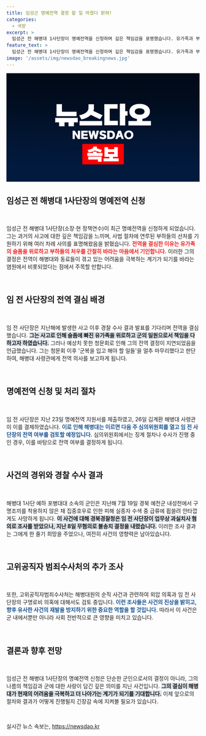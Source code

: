 ```yaml
---
title: 임성근 명예전역 결정 할 일 마쳤다 밝혀!
categories:
  - 국방
excerpt: >
  임성근 전 해병대 1사단장이 명예전역을 신청하며 깊은 책임감을 표명했습니다. 유가족과 부하들의 선처를 바라는 그의 진심, 청문회 이후 군 복무 마무리를 결정한 배경에 주목해보세요!
feature_text: >
  임성근 전 해병대 1사단장이 명예전역을 신청하며 깊은 책임감을 표명했습니다. 유가족과 부하들의 선처를 바라는 그의 진심, 청문회 이후 군 복무 마무리를 결정한 배경에 주목해보세요!
image: '/assets/img/newsdao_breakingnews.jpg'
---
```


<p><img src="/assets/img/newsdao_breakingnews.jpg" alt="cryptoinkorea 속보" /></p>

<h2 data-ke-size="size26">임성근 전 해병대 1사단장의 명예전역 신청</h2>

<p data-ke-size="size16">&nbsp;</p>

<p data-ke-size="size16">임성근 전 해병대 1사단장(소장·현 정책연수)이 최근 명예전역을 신청하게 되었습니다. 그는 과거의 사고에 대한 깊은 책임감을 느끼며, 사법 절차에 연루된 부하들의 선처를 기원하기 위해 여러 차례 사의를 표명해왔음을 밝혔습니다. <b><span style="color: #ee2323;">전역을 결심한 이유는 유가족의 슬픔을 위로하고 부하들의 처우를 간절히 바라는 마음에서 기인합니다.</span></b> 이러한 그의 결정은 전역이 해병대와 동료들이 겪고 있는 어려움을 극복하는 계기가 되기를 바라는 염원에서 비롯되었다는 점에서 주목할 만합니다.</p>

<p data-ke-size="size16">&nbsp;</p>

<h2 data-ke-size="size26">임 전 사단장의 전역 결심 배경</h2>

<p data-ke-size="size16">&nbsp;</p>

<p data-ke-size="size16">임 전 사단장은 지난해에 발생한 사고 이후 경찰 수사 결과 발표를 기다리며 전역을 결심했습니다. <b><span style="background-color: #21538527;">그는 사고로 인해 슬픔에 빠진 유가족을 위로하고 군의 일원으로서 책임을 다하고자 하였습니다.</span></b> 그러나 예상치 못한 청문회로 인해 그의 전역 결정이 지연되었음을 언급했습니다. 그는 청문회 이후 '군복을 입고 해야 할 일들'을 얼추 마무리했다고 판단하여, 해병대 사령관에게 전역 의사를 보고하게 됩니다.</p>

<p data-ke-size="size16">&nbsp;</p>

<h2 data-ke-size="size26">명예전역 신청 및 처리 절차</h2>

<p data-ke-size="size16">&nbsp;</p>

<p data-ke-size="size16">임 전 사단장은 지난 23일 명예전역 지원서를 제출하였고, 26일 김계환 해병대 사령관이 이를 결제하였습니다. <b><span style="color: #1a5490;">이로 인해 해병대는 이르면 다음 주 심의위원회를 열고 임 전 사단장의 전역 여부를 검토할 예정입니다.</span></b> 심의위원회에서는 징계 절차나 수사가 진행 중인 경우, 이를 바탕으로 전역 여부를 결정하게 됩니다.</p>

<p data-ke-size="size16">&nbsp;</p>

<h2 data-ke-size="size26">사건의 경위와 경찰 수사 결과</h2>

<p data-ke-size="size16">&nbsp;</p>

<p data-ke-size="size16">해병대 1사단 예하 포병대대 소속의 군인은 지난해 7월 19일 경북 예천군 내성천에서 구명조끼를 착용하지 않은 채 집중호우로 인한 피해 실종자 수색 중 급류에 휩쓸려 안타깝게도 사망하게 됩니다. <b><span style="background-color: #21538527;">이 사건에 대해 경북경찰청은 임 전 사단장이 업무상 과실치사 혐의로 조사를 받았으나, 지난 8일 무혐의로 불송치 결정을 내렸습니다.</span></b> 이러한 조사 결과는 그에게 한 줄기 희망을 주었으나, 여전히 사건의 영향력은 남아있습니다.</p>

<p data-ke-size="size16">&nbsp;</p>

<h2 data-ke-size="size26">고위공직자 범죄수사처의 추가 조사</h2>

<p data-ke-size="size16">&nbsp;</p>

<p data-ke-size="size16">또한, 고위공직자범죄수사처는 해병대원의 순직 사건과 관련하여 외압 의혹과 임 전 사단장의 구명로비 의혹에 대해서도 검토 중입니다. <b><span style="color: #1a5490;">이런 조사들은 사건의 진상을 밝히고, 향후 유사한 사건의 재발을 방지하기 위한 중요한 역할을 할 것입니다.</span></b> 따라서 이 사건은 군 내에서뿐만 아니라 사회 전반적으로 큰 영향을 미치고 있습니다.</p>

<p data-ke-size="size16">&nbsp;</p>

<h2 data-ke-size="size26">결론과 향후 전망</h2>

<p data-ke-size="size16">&nbsp;</p>

<p data-ke-size="size16">임성근 전 해병대 1사단장의 명예전역 신청은 단순한 군인으로서의 결정이 아니라, 그의 나름의 책임감과 군에 대한 사랑이 담긴 깊은 의미를 지닌 사건입니다. <b><span style="background-color: #21538527;">그의 결심이 해병대가 현재의 어려움을 극복하고 더 나아가는 계기가 되기를 기대합니다.</span></b> 이제 앞으로의 절차와 결과가 어떻게 진행될지 긴장감 속에 지켜볼 필요가 있습니다.</p>

<p data-ke-size="size16">&nbsp;</p>
실시간 뉴스 속보는, <a href="https://newsdao.kr" rel="dofollow">https://newsdao.kr</a>


